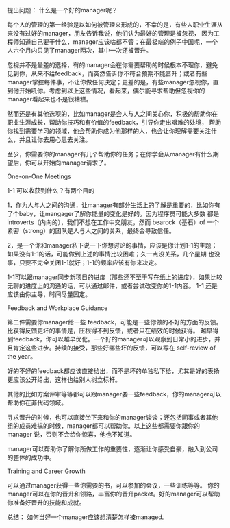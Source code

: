 提出问题： 什么是一个好的manager呢？

每个人的管理的第一经验是以如何被管理来形成的，不幸的是，有些人职业生涯从来没有过好的manager，朋友告诉我说，他们认为最好的管理是被忽视，
因为工程师知道自己要干什么，manager应该啥都不管；在最极端的例子中国呢，一个人六个月内只见了manager两次，其中一次还被晋升。

忽视并不是最差的选择，有的manager会在你需要帮助的时候根本不理你，避免见到你，从来不给feedback，而突然告诉你不符合预期不能晋升；或者有些
manager掌控每件事，不让你做任何决定；更差的是，有些manager忽视你，直到他开始吼你。考虑到以上这些情况，看起来，偶尔能寻求帮助但忽视你的
manager看起来也不是很糟糕。

然而还是有其他选项的，比如manager是会人与人之间关心你，积极的帮助你在职业生涯成长，帮助你技巧和有价值的feedback，引导你走出艰难的处境，
帮助你找到需要学习的领域，他会帮助你成为他那样的人，也会让你理解需要关注什么，并且让你去用心思去关注。

至少，你需要你的manager有几个帮助你的任务；在你学会从manager有什么期望后，你可以开始向manager请求了。

One-on-One Meetings

1-1 可以收获到什么？有两个目的

1，作为人与人之间的沟通，让manager有部分生活上的了解是重要的，比如你有了个baby，让mangager了解你能量的变化是好的。因为程序员可能大多数
都是 introverts（内向的），我们不想在工作中交朋友，然而 bearock（基石）of 一个紧密（strong）的团队是人与人之间的关系，最终会导致信任。

2，是一个你和manager私下说一下你想讨论的事情，应该是你计划1-1的主题；如果没有1-1的话，可能做到上述的事情比较困难；久一点没关系，几个星期
也没事，只要不完全关闭1-1就好；1-1的频率应该有你来决定。

1-1可以跟manager同步新项目的进度（那些还不至于写在纸上的进度），如果比较无聊的进度上的沟通的话，可以通过邮件，或者尝试改变你的1-1内容。
1-1 还是应该由你主导，时间尽量固定。


Feedback and Workplace Guidance

第二件需要你manager给一些 feedback，可能是一些你做的不好的方面的反馈。比获得反馈更坏的事情是，压根得不到反馈，或者只在绩效的时候获得。
越早得到feedback，你可以越早优化。一个好的manager可以观察到日常小的进步，并且肯定这些进步。持续的接受，那些好哪些坏的反馈，可以写在
self-review of the year。

好的不好的feedback都应该直接给出，而不是坏的单独私下给，尤其是好的表扬更应该公开给出，这样也给别人树立标杆。

其他的比如方案评审等等都可以跟manager要一些feedback，你的manager可以帮助你在非代码领域。

寻求晋升的时候，也可以直接坐下来和你的manager谈谈；还包括同事或者其他组的成员难搞的时候，manager都可以帮助你。以上这些都需要你跟你的manager
说，否则不会给你惊喜，他也不知道。

manager可以帮助你了解你所做工作的重要性，逐渐让你感受自豪，融入到公司的整体的成功中。



Training and Career Growth

可以通过manager获得一些你需要的书，可以参加的会议，一些训练等等。
你的manager可以在你的晋升和领路，丰富你的晋升packet。好的manager可以帮助你准备好晋升的技能和成就。

总结：
如何当好一个manager应该想清楚怎样被managed。



